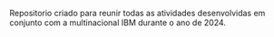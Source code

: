 Repositorio criado para reunir todas as atividades desenvolvidas em conjunto com a multinacional IBM durante o ano de 2024.

